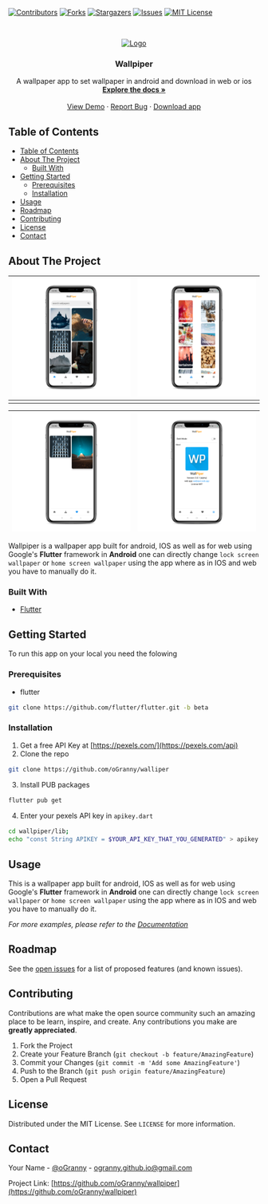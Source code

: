 
[![Contributors][contributors-shield]][contributors-url]
[![Forks][forks-shield]][forks-url]
[![Stargazers][stars-shield]][stars-url]
[![Issues][issues-shield]][issues-url]
[![MIT License][license-shield]][license-url]
<!-- [![LinkedIn][linkedin-shield]][linkedin-url] -->



<!-- PROJECT LOGO -->
<br />
<p align="center">
  <a href="https://github.com/oGranny/wallpiper">
    <img src="assets/wallpiper.png" alt="Logo" width="80" height="80">
  </a>

  <h3 align="center">Wallpiper</h3>

  <p align="center">
    A wallpaper app to set wallpaper in android and download in web or ios
    <br />
    <a href="https://github.com/oGranny/wallpiper"><strong>Explore the docs »</strong></a>
    <br />
    <br />
    <a href="https://wallpiper.web.app/">View Demo</a>
    ·
    <a href="https://github.com/oGranny/wallpiper/issues">Report Bug</a>
    ·
    <a href="https://github.com/oGranny/wallpiper/">Download app</a>
  </p>
</p>



<!-- TABLE OF CONTENTS -->
## Table of Contents

- [Table of Contents](#table-of-contents)
- [About The Project](#about-the-project)
  - [Built With](#built-with)
- [Getting Started](#getting-started)
  - [Prerequisites](#prerequisites)
  - [Installation](#installation)
- [Usage](#usage)
- [Roadmap](#roadmap)
- [Contributing](#contributing)
- [License](#license)
- [Contact](#contact)



<!-- ABOUT THE PROJECT -->
## About The Project

| ![img](assets/screenshots/home_page.png) | ![img](assets/screenshots/category_page.png) |
| ---------------------------------------- | -------------------------------------------- |
|                                          |                                              |

| ![img](assets/screenshots/favourates_page.png) | ![img](assets/screenshots/about_Page.png) |
| ---------------------------------------------- | ----------------------------------------- |

Wallpiper is a wallpaper app built for android, IOS as well as for web using Google's **Flutter** framework in **Android** one can directly change `lock screen wallpaper` or `home screen wallpaper` using the app where as in IOS and web you have to manually do it.

### Built With
* [Flutter](https://flutter.dev)

<!-- GETTING STARTED -->
## Getting Started

To run this app on your local you need the folowing 

### Prerequisites


* flutter
```sh
git clone https://github.com/flutter/flutter.git -b beta
```

### Installation

1. Get a free API Key at [https://pexels.com/](https://pexels.com/api)
2. Clone the repo
```sh
git clone https://github.com/oGranny/walliper
```
3. Install PUB packages
```sh
flutter pub get
```
4. Enter your pexels API key in `apikey.dart`
```bash
cd wallpiper/lib;
echo "const String APIKEY = $YOUR_API_KEY_THAT_YOU_GENERATED" > apikey.dart

``` 



<!-- USAGE EXAMPLES -->
## Usage

This is a wallpaper app built for android, IOS as well as for web using Google's **Flutter** framework in **Android** one can directly change `lock screen wallpaper` or `home screen wallpaper` using the app where as in IOS and web you have to manually do it.

_For more examples, please refer to the [Documentation](https://wallpiper.web.app)_



<!-- ROADMAP -->
## Roadmap

See the [open issues](https://github.com/oGranny/wallpiper/issues) for a list of proposed features (and known issues).



<!-- CONTRIBUTING -->
## Contributing

Contributions are what make the open source community such an amazing place to be learn, inspire, and create. Any contributions you make are **greatly appreciated**.

1. Fork the Project
2. Create your Feature Branch (`git checkout -b feature/AmazingFeature`)
3. Commit your Changes (`git commit -m 'Add some AmazingFeature'`)
4. Push to the Branch (`git push origin feature/AmazingFeature`)
5. Open a Pull Request



<!-- LICENSE -->
## License

Distributed under the MIT License. See `LICENSE` for more information.



<!-- CONTACT -->
## Contact

Your Name - [@oGranny](https://github.com/oGranny/) - ogranny.github.io@gmail.com

Project Link: [https://github.com/oGranny/wallpiper](https://github.com/oGranny/wallpiper)




<!-- MARKDOWN LINKS & IMAGES -->
<!-- https://www.markdownguide.org/basic-syntax/#reference-style-links -->
[contributors-shield]: https://img.shields.io/github/contributors/oGranny/wallpiper.svg?style=flat-square
[contributors-url]: https://github.com/oGranny/wallpiper/graphs/contributors
[forks-shield]: https://img.shields.io/github/forks/oGranny/wallpiper.svg?style=flat-square
[forks-url]: https://github.com/oGranny/wallpiper/network/members
[stars-shield]: https://img.shields.io/github/stars/oGranny/wallpiper.svg?style=flat-square
[stars-url]: https://github.com/oGranny/wallpiper/stargazers
[issues-shield]: https://img.shields.io/github/issues/oGranny/wallpiper.svg?style=flat-square
[issues-url]: https://github.com/oGranny/wallpiper/issues
[license-shield]: https://img.shields.io/github/license/oGranny/wallpiper.svg?style=flat-square
[license-url]: https://github.com/oGranny/wallpiper/blob/master/LICENSE.txt
<!-- [linkedin-shield]: https://img.shields.io/badge/-LinkedIn-black.svg?style=flat-square&logo=linkedin&colorB=555 -->
<!-- [linkedin-url]: https://linkedin.com/in/othneildrew -->
[product-screenshot]: images/screenshot.png